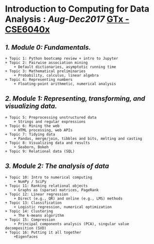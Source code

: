 # Introduction to Computing for Data Analysis : _Aug-Dec2017_  [__GTx -  CSE6040x__](https://www.edx.org/course/introduction-to-computing-for-data-analysis)

## *1. Module 0: Fundamentals.*
	+ Topic 1: Python bootcamp review + intro to Jupyter
	+ Topic 2: Pairwise association mining
		+ Default dictionaries, asymptotic running time
	+ Topic 3: Mathematical preliminaries
		+ Probability, calculus, linear algebra
	+ Topic 4: Representing numbers
		+ Floating-point arithmetic, numerical analysis

## *2. Module 1: Representing, transforming, and visualizing data.*
	+ Topic 5: Preprocessing unstructured data
		+ Strings and regular expressions
	+ Topic 6: Mining the web
		+ HTML processing, web APIs
	+ Topic 7: Tidying data
		+ Pandas, merge/join, tibbles and bits, melting and casting
	+ Topic 8: Visualizing data and results
		+ Seaborn, Bokeh
	+ Topic 9: Relational data (SQL)

## *3. Module 2: The analysis of data*
	+ Topic 10: Intro to numerical computing
		+ NumPy / SciPy
	+ Topic 11: Ranking relational objects
		+ Graphs as (sparse) matrices, PageRank
	+ Topic 12: Linear regression
		+ Direct (e.g., QR) and online (e.g., LMS) methods
	+ Topic 13: Classification
		+ Logistic regression, numerical optimization
	+ Topic 14: Clustering
		+ The k-means algorithm
	+ Topic 15: Compression
		+ Principal components analysis (PCA), singular value decomposition (SVD)
	+ Topic 16: Putting it all together
		+Eigenfaces
